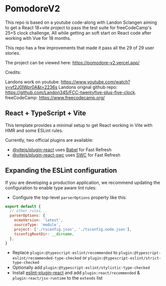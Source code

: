 # PomodoreV2 

This repo is based on a youtube code-along with Landon Sclangen aiming to get a React 18+vite project to pass the test suite for freeCodeCamp's 25+5 clock challenge, 
All while getting an soft start on React code after working with Vue for 18 months. 

This repo has a few improvements that made it pass all the 29 of 29 user stories.

The project can be viewed here:
https://pomodore-v2.vercel.app/
 
Credits:

Landons work on youtube: https://www.youtube.com/watch?v=vf2J0lWpr0A&t=2236s 
Landons orignal github repo: https://github.com/Landon345/FCC-twentyfive-plus-five-clock.
freeCodeCamp: https://www.freecodecamp.org/

## React + TypeScript + Vite

This template provides a minimal setup to get React working in Vite with HMR and some ESLint rules.

Currently, two official plugins are available:

- [@vitejs/plugin-react](https://github.com/vitejs/vite-plugin-react/blob/main/packages/plugin-react/README.md) uses [Babel](https://babeljs.io/) for Fast Refresh
- [@vitejs/plugin-react-swc](https://github.com/vitejs/vite-plugin-react-swc) uses [SWC](https://swc.rs/) for Fast Refresh

## Expanding the ESLint configuration

If you are developing a production application, we recommend updating the configuration to enable type aware lint rules:

- Configure the top-level `parserOptions` property like this:

```js
export default {
  // other rules...
  parserOptions: {
    ecmaVersion: 'latest',
    sourceType: 'module',
    project: ['./tsconfig.json', './tsconfig.node.json'],
    tsconfigRootDir: __dirname,
  },
}
```

- Replace `plugin:@typescript-eslint/recommended` to `plugin:@typescript-eslint/recommended-type-checked` or `plugin:@typescript-eslint/strict-type-checked`
- Optionally add `plugin:@typescript-eslint/stylistic-type-checked`
- Install [eslint-plugin-react](https://github.com/jsx-eslint/eslint-plugin-react) and add `plugin:react/recommended` & `plugin:react/jsx-runtime` to the `extends` list
